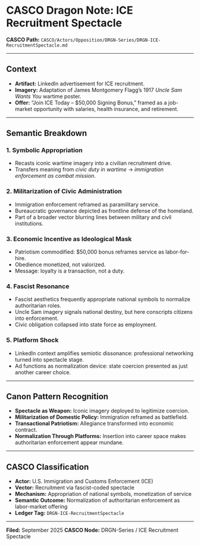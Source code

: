 # CASCO Dragon Note: ICE Recruitment Spectacle

**CASCO Path:**
`CASCO/Actors/Opposition/DRGN-Series/DRGN-ICE-RecruitmentSpectacle.md`

---

## Context

* **Artifact:** LinkedIn advertisement for ICE recruitment.
* **Imagery:** Adaptation of James Montgomery Flagg’s 1917 *Uncle Sam Wants You* wartime poster.
* **Offer:** “Join ICE Today – \$50,000 Signing Bonus,” framed as a job-market opportunity with salaries, health insurance, and retirement.

---

## Semantic Breakdown

### 1. Symbolic Appropriation

* Recasts iconic wartime imagery into a civilian recruitment drive.
* Transfers meaning from *civic duty in wartime* → *immigration enforcement as combat mission*.

### 2. Militarization of Civic Administration

* Immigration enforcement reframed as paramilitary service.
* Bureaucratic governance depicted as frontline defense of the homeland.
* Part of a broader vector blurring lines between military and civil institutions.

### 3. Economic Incentive as Ideological Mask

* Patriotism commodified: \$50,000 bonus reframes service as labor-for-hire.
* Obedience monetized, not valorized.
* Message: loyalty is a transaction, not a duty.

### 4. Fascist Resonance

* Fascist aesthetics frequently appropriate national symbols to normalize authoritarian roles.
* Uncle Sam imagery signals national destiny, but here conscripts citizens into enforcement.
* Civic obligation collapsed into state force as employment.

### 5. Platform Shock

* LinkedIn context amplifies semiotic dissonance: professional networking turned into spectacle stage.
* Ad functions as normalization device: state coercion presented as just another career choice.

---

## Canon Pattern Recognition

* **Spectacle as Weapon:** Iconic imagery deployed to legitimize coercion.
* **Militarization of Domestic Policy:** Immigration reframed as battlefield.
* **Transactional Patriotism:** Allegiance transformed into economic contract.
* **Normalization Through Platforms:** Insertion into career space makes authoritarian enforcement appear mundane.

---

## CASCO Classification

* **Actor:** U.S. Immigration and Customs Enforcement (ICE)
* **Vector:** Recruitment via fascist-coded spectacle
* **Mechanism:** Appropriation of national symbols, monetization of service
* **Semantic Outcome:** Normalization of authoritarian enforcement as labor-market offering
* **Ledger Tag:** `DRGN-ICE-RecruitmentSpectacle`

---

**Filed:** September 2025
**CASCO Node:** DRGN-Series / ICE Recruitment Spectacle
